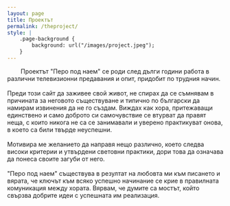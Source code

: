 ```yaml
---
layout: page
title: Проектът
permalink: /theproject/
style: |
    .page-background {
        background: url("/images/project.jpeg");
    }
--- 
```

&nbsp;&nbsp;&nbsp;&nbsp;&nbsp;&nbsp;&nbsp;&nbsp;Проектът "Перо под наем" се роди след дълги години работа в различни телевизионни предавания и опит, придобит по трудния начин.
<br>
<br>
Преди този сайт да заживее свой живот, не спирах да се съмнявам в причината за неговото съществуване и типично по български да намирам извинения да не го създам. Виждах как хора, притежаващи единствено и само доброто си самочувствие се втурват да правят неща, с които никога не са се занимавали и уверено практикуват онова, в което са били твърде неуспешни. 
<br>
<br>
  Мотивира ме желанието да направя нещо различно, което следва високи критерии и утвърдени световни практики, дори това да означава да понеса своите загуби от него. 
<br>
<br>
"Перо под наем" съществува в резултат на любовта ми към писането и вярата, че ключът към всяко успешно начинание се крие в правилната комуникация между хората. Вярвам, че думите са мостът, който свързва добрите идеи с успешната им реализация. 


